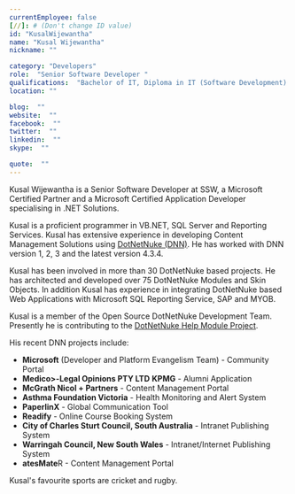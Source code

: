 ```yaml
---
currentEmployee: false
[//]: # (Don't change ID value)
id: "KusalWijewantha"
name: "Kusal Wijewantha"
nickname: ""

category: "Developers"
role:  "Senior Software Developer "
qualifications:  "Bachelor of IT, Diploma in IT (Software Development) "
location: ""

blog:  ""
website:  ""
facebook:  ""
twitter:  ""
linkedin:  ""
skype:  ""

quote:  ""
---
```


Kusal Wijewantha is a Senior Software Developer at SSW, a Microsoft Certified Partner and a Microsoft Certified Application Developer specialising in .NET Solutions.

Kusal is a proficient programmer in VB.NET, SQL Server and Reporting Services. Kusal has extensive experience in developing Content Management Solutions using [DotNetNuke (DNN)](http://www.dotnetnuke.com/). He has worked with DNN version 1, 2, 3 and the latest version 4.3.4.

Kusal has been involved in more than 30 DotNetNuke based projects. He has architected and developed over 75 DotNetNuke Modules and Skin Objects. In addition Kusal has experience in integrating DotNetNuke based Web Applications with Microsoft SQL Reporting Service, SAP and MYOB.

Kusal is a member of the Open Source DotNetNuke Development Team. Presently he is contributing to the [DotNetNuke Help Module Project](). 

His recent DNN projects include: 

*   **Microsoft** (Developer and Platform Evangelism Team) - Community Portal
*   **Medico>-Legal Opinions PTY LTD** 
    **KPMG** - Alumni Application
*   **McGrath Nicol + Partners** - Content Management Portal
*   **Asthma Foundation Victoria** - Health Monitoring and Alert System
*   **PaperlinX** - Global Communication Tool
*   **Readify** - Online Course Booking System
*   **City of Charles Sturt Council, South Australia** - Intranet Publishing System
*   **Warringah Council, New South Wales** - Intranet/Internet Publishing System
*   **atesMate**R - Content Management Portal 

Kusal's favourite sports are cricket and rugby. 